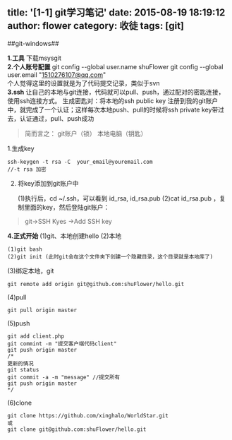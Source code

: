 title: '[1-1] git学习笔记'
date: 2015-08-19 18:19:12
author: flower
category: 收徒
tags: [git]
---

##git-windows##

**1.工具**
下载msysgit<br/>
**2.个人账号配置**
git config --global  user.name shuFlower
git config --global  user.email "1510276107@qq.com"<br/>
个人觉得这里的设置就是为了代码提交记录，类似于svn<br/>
**3.ssh**
让自己的本地与git连接，代码就可以pull、push，通过配对的密匙连接，使用ssh连接方式。
生成密匙对：将本地的ssh public key 注册到我的git账户中，就完成了一个认证；这样每次本地push、pull的时候将ssh private key带过去，认证通过，pull、push成功

> 简而言之：
> git账户（锁）
> 本地电脑（钥匙）

 1.生成key
 

    ssh-keygen -t rsa -C  your_email@youremail.com 
    //-t rsa 加密
    

 2. 将key添加到git账户中
 

    (1)执行后，cd ~/.ssh，可以看到 id_rsa, id_rsa.pub
    (2)cat id_rsa.pub ，复制里面的key，然后登陆git账户：
    

> git->SSH Kyes ->Add SSH key

**4.正式开始**
(1)git、本地创建hello
(2)本地

    (1)git bash 
    (2)git init (此时git会在这个文件夹下创建一个隐藏目录，这个目录就是本地库了)
(3)绑定本地，git

    git remote add origin git@github.com:shuFlower/hello.git
(4)pull

    git pull origin master

(5)push

    git add client.php
    git commint -m "提交客户端代码client"
    git push origin master
    /*
    更新的情况
    git status
    git commit -a -m "message" //提交所有
    git push origin master
    */

(6)clone

    git clone https://github.com/xinghalo/WorldStar.git
    或
    git clone git@github.com:shuFlower/hello.git

    



